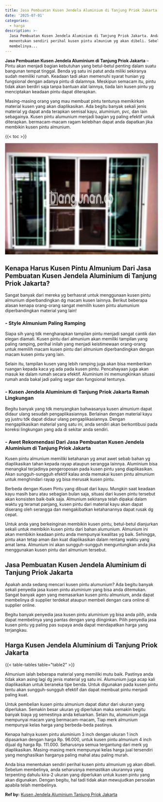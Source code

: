 ```yaml
---
title: Jasa Pembuatan Kusen Jendela Aluminium di Tanjung Priok Jakarta
date: '2025-07-01'
categories:
  - harga
description: >-
  Jasa Pembuatan Kusen Jendela Aluminium di Tanjung Priok Jakarta. Anda bisa
  menentukan sendiri perihal kusen pintu almunium yg akan dibeli. Sebelum
  membelinya...
---
```


**Jasa Pembuatan Kusen Jendela Aluminium di Tanjung Priok Jakarta** – Pintu akan menjadi bagian kebutuhan yang betul-betul penting dalam suatu bangunan tempat tinggal. Benda yg satu ini patut anda miliki sekiranya sudah memiliki rumah. Keadaan tadi akan memenuhi syarat hunian yg fungsional dengan adanya pintu di dalamnya. Meskipun semacam itu, pintu tidak akan berdiri saja tanpa bantuan alat lainnya, tiada lain kusen pintu yg menciptakan keadaan pintu dapat diterapkan.

Masing-masing orang yang mau membuat pintu tentunya memikirkan material kusen yang akan diaplikasikan. Ada begitu banyak sekali jenis material yg dapat anda terapkan semisal kayu, aluminium, pvc, dan lain sebagainya. Kusen pintu alumunium menjadi bagian yg paling efektif untuk diterapkan. bermacam-macam ragam kelebihan dapat anda dapatkan jika membikin kusen pintu almunium.

{{< toc >}}

![Jasa Pembuatan Kusen Jendela Aluminium di Tanjung Priok Jakarta](/images/harga-kusen-jendela-alumunium-04.png)

## Kenapa Harus Kusen Pintu Almunium Dari Jasa Pembuatan Kusen Jendela Aluminium di Tanjung Priok Jakarta?

Sangat banyak dari mereka yg berhasrat untuk menggunaan kusen pintu almunium diperbandingkan dg macam kusen lainnya. Berikut beberapa alasan kenapa orang-orang sangat memilih kusen pintu alumunium diperbandingkan material yang lain!

### \- Style Almunium Paling Ramping

Siapa sih yang tdk mengharapkan tampilan pintu menjadi sangat cantik dan elegan diamati. Kusen pintu dari almunium akan memiliki tampilan yang paling ramping, perihal inilah yang menjadi keistimewaan orang-orang untuk memilih macam kusen pintu dari almunium diperbandingkan dengan macam kusen pintu yang lain.

Selain itu, tampilan kusen yang lebih ramping juga akan bisa memberikan ruangan kepada kaca yg ada pada kusen pintu. Pencahayaan juga akan masuk ke dalam rumah secara efektif. Aluminium ini memungkinkan situasi rumah anda bakal jadi paling segar dan fungsional tentunya.

### \- Kusen Jendela Aluminium di Tanjung Priok Jakarta Ramah Lingkungan

Begitu banyak yang tdk menyangkan bahwasanya kusen almunium dapat didaur ulang sesudah pengaplikasiannya. Berlainan dengan material kayu yg justru tdk dapat didaur ulang pengaplikasiannya. Dengan mengaplikasikan material yang satu ini, anda sendiri akan berkontibusi pada koreksi lingkungan yang ada di sekitar anda sendiri.

### \- Awet Rekomendasi Dari Jasa Pembuatan Kusen Jendela Aluminium di Tanjung Priok Jakarta

Kusen pintu almunium memiliki ketahanan yg amat awet sebab bahan yg diaplikasikan tahan kepada rayap ataupun serangga lainnya. Aluminium bisa menangkal terjadinya pengeroposan pada kusen pintu yang diaplikasikan. Akan sungguh-sungguh efektif kalau anda memakai kusen pintu almunium untuk menghindari rayap yg bisa merusak kusen pintu.

Berbeda dengan Kusen Pintu yang dibuat dari kayu. Mungkin saat keadaan kayu masih baru atau sebagian bulan saja, situasi dari kusen pintu tersebut akan konsisten baik-baik saja. Almunium sekiranya telah dipakai dalam waktu yg teramat panjang, kusen pintu dari material kayu akan dapat diserang oleh serangga dan mengakibatkan ketahanannya dapat rusak dg cepat.

Untuk anda yang berkeinginan membikin kusen pintu, betul-betul dianjurkan sekali untuk membikin kusen pintu dari bahan alumunium. Almunium ini akan membikin keadaan pintu anda mempunyai kwalitas yg baik. Sehingga, pintu akan tetap aman dan kuat diaplikasikan dalam rentang waktu yang amat lama. Almunium ini akan sungguh-sungguh menguntungkan anda jika menggunakan kusen pintu dari almunium tersebut.

## Jasa Pembuatan Kusen Jendela Aluminium di Tanjung Priok Jakarta

Apakah anda sedang mencari kusen pintu alumunium? Ada begitu banyak sekali penyedia jasa kusen pintu aluminium yang bisa anda ditemukan. Sangat banyak agen yang memasarkan kusen pintu almunium, anda dapat membelinya di supplier terdekat ataupun membeli dengan cara online di supplier online.

Begitu banyak penyedia jasa kusen pintu aluminium yg bisa anda pilih, anda dapat membelinya yang pantas dengan yang diinginkan. Pilih penyedia jasa kusen pintu yg paling pas supaya anda dapat mendapatkan harga yang terjangkau.

## Harga Kusen Jendela Aluminium di Tanjung Priok Jakarta

{{< table-tables table="table2" >}}

Almunium ialah beberapa material yang memiliki mutu baik. Pastinya anda tidak akan asing lagi dg jenis material yg satu ini. Alumunium juga acap kali diaplikasikan untuk beraneka tipe benda. Untuk digunakan pada kusen pintu tentu akan sungguh-sungguh efektif dan dapat membuat pintu menjadi paling kuat.

Untuk pembelian kusen pintu almunium dapat diatur dari ukuran yang diperlukan. Semakin besar ukuran yg diperlukan maka semakin begitu banyak biaya yg semestinya anda keluarkan. Selain itu, alumunium juga mempunyai macam yang bermacam-macam, Tiap merk almunium mempunyai kelas harga yang berbeda-beda pastinya.

Kenapa halnya kusen pintu aluminium 3 inch dengan ukuran 1 inch dipasarkan dengan harga Rp. 96.000, untuk kusen pintu almunium 4 inch dijual dg harga Rp. 111.000. Seharusnya semua tergantung dari merk yg diaplikasikan. Masing-masing merk mempunyai kelas harga jual tersendiri yang menghasilkan harganya paling mahal atau paling murah.

Anda bisa menentukan sendiri perihal kusen pintu almunium yg akan dibeli. Sebelum membelinya, anda seharusnya memastikan ukurannya yang terpenting dahulu kira-2 ukuran yang diperlukan untuk kusen pintu yang akan digunakan. Dengan begitu, hal tadi tidak akan mewujudkan persoalan apabila telah membelinya.

**Ref by:** [Kusen Jendela Aluminium Tanjung Priok Jakarta](https://id.wikipedia.org/wiki/Kusen)
